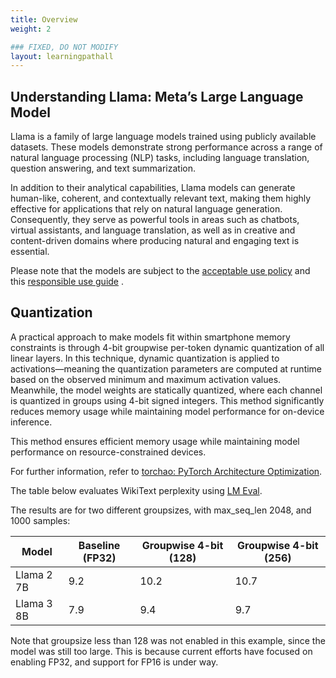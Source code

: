 ```yaml
---
title: Overview
weight: 2

### FIXED, DO NOT MODIFY
layout: learningpathall
---
```


## Understanding Llama: Meta’s Large Language Model
Llama is a family of large language models trained using publicly available datasets. These models demonstrate strong performance across a range of natural language processing (NLP) tasks, including language translation, question answering, and text summarization.

In addition to their analytical capabilities, Llama models can generate human-like, coherent, and contextually relevant text, making them highly effective for applications that rely on natural language generation. Consequently, they serve as powerful tools in areas such as chatbots, virtual assistants, and language translation, as well as in creative and content-driven domains where producing natural and engaging text is essential.

Please note that the models are subject to the [acceptable use policy](https://github.com/meta-llama/llama/blob/main/USE_POLICY.md)  and this [responsible use guide](https://github.com/meta-llama/llama/blob/main/RESPONSIBLE_USE_GUIDE.md)  .



## Quantization
A practical approach to make models fit within smartphone memory constraints is through 4-bit groupwise per-token dynamic quantization of all linear layers. In this technique, dynamic quantization is applied to activations—meaning the quantization parameters are computed at runtime based on the observed minimum and maximum activation values. Meanwhile, the model weights are statically quantized, where each channel is quantized in groups using 4-bit signed integers. This method significantly reduces memory usage while maintaining model performance for on-device inference.

This method ensures efficient memory usage while maintaining model performance on resource-constrained devices.

For further information, refer to [torchao: PyTorch Architecture Optimization](https://github.com/pytorch-labs/ao/).

The table below evaluates WikiText perplexity using [LM Eval](https://github.com/EleutherAI/lm-evaluation-harness).

The results are for two different groupsizes, with max_seq_len 2048, and 1000 samples:

|Model | Baseline (FP32) | Groupwise 4-bit (128) | Groupwise 4-bit (256)
|--------|-----------------| ---------------------- | ---------------
|Llama 2 7B | 9.2 | 10.2 | 10.7
|Llama 3 8B | 7.9 | 9.4 | 9.7

Note that groupsize less than 128 was not enabled in this example, since the model was still too large. This is because current efforts have focused on enabling FP32, and support for FP16 is under way.
